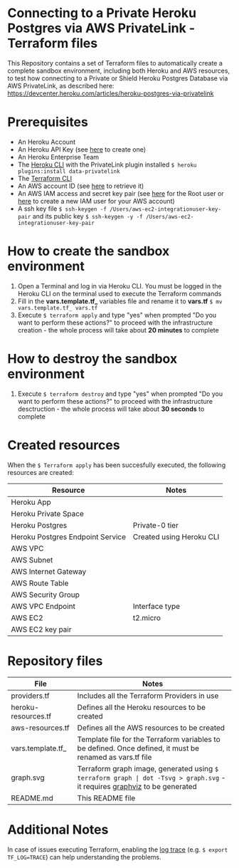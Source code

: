 # Connecting to a Private Heroku Postgres via AWS PrivateLink - Terraform files
This Repository contains a set of Terraform files to automatically create a complete sandbox environment, including both Heroku and AWS resources, to test how connecting to a Private or Shield Heroku Postgres Database via AWS PrivateLink, as described here: https://devcenter.heroku.com/articles/heroku-postgres-via-privatelink

# Prerequisites
- An Heroku Account
- An Heroku API Key (see [here](https://devcenter.heroku.com/articles/platform-api-quickstart#authentication) to create one)
- An Heroku Enterprise Team
- The [Heroku CLI](https://devcenter.heroku.com/articles/heroku-cli#download-and-install) with the PrivateLink plugin installed
`$ heroku plugins:install data-privatelink`
- The [Terraform CLI](https://www.terraform.io/downloads.html)
- An AWS account ID (see [here](https://devcenter.heroku.com/articles/heroku-postgres-via-privatelink#step-2-obtain-your-aws-account-id) to retrieve it)
- An AWS IAM access and secret key pair (see [here](https://docs.aws.amazon.com/IAM/latest/UserGuide/id_root-user.html) for the Root user or [here](https://docs.aws.amazon.com/IAM/latest/UserGuide/id_users_create.html#id_users_create_console) to create a new IAM user for your AWS account)
- A ssh key file `$ ssh-keygen -f /Users/aws-ec2-integrationuser-key-pair` and its public key `$ ssh-keygen -y -f /Users/aws-ec2-integrationuser-key-pair`

# How to create the sandbox environment
1) Open a Terminal and log in via Heroku CLI. You must be logged in the Heroku CLI on the terminal used to execute the Terraform commands
2) Fill in the **vars.template.tf_** variables file and rename it to **vars.tf** `$ mv vars.template.tf_ vars.tf`
3) Execute `$ terraform apply` and type "yes" when prompted "Do you want to perform these actions?" to proceed with the infrastructure creation - the whole process will take about **20 minutes** to complete

# How to destroy the sandbox environment
1) Execute `$ terraform destroy` and type "yes" when prompted "Do you want to perform these actions?" to proceed with the infrastructure desctruction - the whole process will take about **30 seconds** to complete

# Created resources
When the `$ Terraform apply` has been succesfully executed, the following resources are created:

| Resource                    | Notes         |
| --------------------------- | ------------- |
| Heroku App                  |               |
| Heroku Private Space        |               |
| Heroku Postgres             | Private-0 tier|
| Heroku Postgres Endpoint Service   | Created using Heroku CLI              |
| AWS VPC                     |               |
| AWS Subnet                  |               |
| AWS Internet Gateway        |               |
| AWS Route Table             |               |
| AWS Security Group          |               |
| AWS VPC Endpoint            | Interface type|
| AWS EC2                     | t2.micro      |
| AWS EC2 key pair            |               |

# Repository files

| File  | Notes |
| ------------- | ------------- |
| providers.tf  | Includes all the Terraform Providers in use |
| heroku-resources.tf  | Defines all the Heroku resources to be created |
| aws-resources.tf  | Defines all the AWS resources to be created |
| vars.template.tf_  | Template file for the Terraform variables to be defined. Once defined, it must be renamed as vars.tf file |
| graph.svg  | Terraform graph image, generated using `$ terraform graph \| dot -Tsvg > graph.svg` - it requires [graphviz](https://formulae.brew.sh/formula/graphviz#default) to be generated|
| README.md  | This README file  |

# Additional Notes
In case of issues executing Terraform, enabling the [log trace](https://www.terraform.io/docs/internals/debugging.html) (e.g. `$ export TF_LOG=TRACE`) can help understanding the problems.



